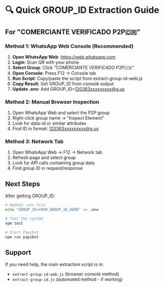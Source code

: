 # 🔍 Quick GROUP_ID Extraction Guide

## For "COMERCIANTE VERIFICADO P2P🇨🇷"

### Method 1: WhatsApp Web Console (Recommended)

1. **Open WhatsApp Web**: https://web.whatsapp.com
2. **Login**: Scan QR with your phone
3. **Select Group**: Click "COMERCIANTE VERIFICADO P2P🇨🇷"
4. **Open Console**: Press F12 → Console tab
5. **Run Script**: Copy/paste the script from extract-group-id-web.js
6. **Copy Result**: Get GROUP_ID from console output
7. **Update .env**: Add GROUP_ID=120363xxxxxxxxx@g.us

### Method 2: Manual Browser Inspection

1. Open WhatsApp Web and select the P2P group
2. Right-click group name → "Inspect Element"
3. Look for data-id or similar attributes
4. Find ID in format: 120363xxxxxxxxx@g.us

### Method 3: Network Tab

1. Open WhatsApp Web → F12 → Network tab
2. Refresh page and select group
3. Look for API calls containing group data
4. Find group ID in request/response

## Next Steps

After getting GROUP_ID:
```bash
# Update .env file
echo "GROUP_ID=YOUR_GROUP_ID_HERE" >> .env

# Test the system
npm test

# Start Papibot
npm run papibot
```

## Support

If you need help, the main extraction script is in:
- `extract-group-id-web.js` (browser console method)
- `extract-group-id.js` (automated method - if working)
